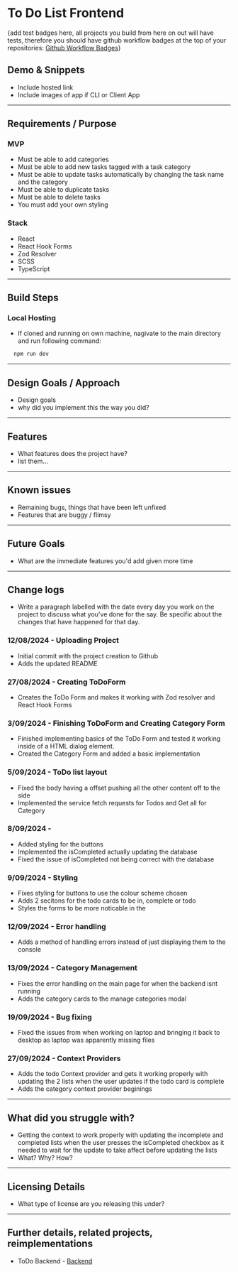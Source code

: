 # To Do List Frontend

{add test badges here, all projects you build from here on out will have tests, therefore you should have github workflow badges at the top of your repositories: [Github Workflow Badges](https://docs.github.com/en/actions/monitoring-and-troubleshooting-workflows/adding-a-workflow-status-badge)}

## Demo & Snippets

-   Include hosted link
-   Include images of app if CLI or Client App

---

## Requirements / Purpose

###  MVP
  -   Must be able to add categories
  -   Must be able to add new tasks tagged with a task category
  -   Must be able to update tasks automatically by changing the task name and the category
  -   Must be able to duplicate tasks
  -   Must be able to delete tasks
  -   You must add your own styling

###  Stack

  - React
  - React Hook Forms
  - Zod Resolver
  - SCSS
  - TypeScript


---

## Build Steps

### Local Hosting

  - If cloned and running on own machine, nagivate to the main directory and run following command:
  ```bash
    npm run dev
  ```

---

## Design Goals / Approach

-   Design goals
-   why did you implement this the way you did?

---

## Features

-   What features does the project have?
-   list them...

---

## Known issues

-   Remaining bugs, things that have been left unfixed
-   Features that are buggy / flimsy

---

## Future Goals

-   What are the immediate features you'd add given more time

---

## Change logs

-   Write a paragraph labelled with the date every day you work on the project to discuss what you've done for the say. Be specific about the changes that have happened for that day.

### 12/08/2024 - Uploading Project

-   Initial commit with the project creation to Github
-   Adds the updated README

### 27/08/2024 - Creating ToDoForm

-   Creates the ToDo Form and makes it working with Zod resolver and React Hook Forms

### 3/09/2024 - Finishing ToDoForm and Creating Category Form

-   Finished implementing basics of the ToDo Form and tested it working inside of a HTML dialog element.
-   Created the Category Form and added a basic implementation

### 5/09/2024 - ToDo list layout

-   Fixed the body having a offset pushing all the other content off to the side
-   Implemented the service fetch requests for Todos and Get all for Category

### 8/09/2024 - 

-   Added styling for the buttons
-   Implemented the isCompleted actually updating the database
-   Fixed the issue of isCompleted not being correct with the database

### 9/09/2024 - Styling

-   Fixes styling for buttons to use the colour scheme chosen
-   Adds 2 secitons for the todo cards to be in, complete or todo
-   Styles the forms to be more noticable in the 

### 12/09/2024 - Error handling

-   Adds a method of handling errors instead of just displaying them to the console

### 13/09/2024 - Category Management

-   Fixes the error handling on the main page for when the backend isnt running
-   Adds the category cards to the manage categories modal


### 19/09/2024 - Bug fixing

-   Fixed the issues from when working on laptop and bringing it back to desktop as laptop was apparently missing files

### 27/09/2024 - Context Providers

-   Adds the todo Context provider and gets it working properly with updating the 2 lists when the user updates if the todo card is complete
-   Adds the category context provider beginings

---

## What did you struggle with?

-   Getting the context to work properly with updating the incomplete and completed lists when the user presses the isCompleted checkbox as it needed to wait for the update to take affect before updating the lists
-   What? Why? How?

---

## Licensing Details

-   What type of license are you releasing this under?

---

## Further details, related projects, reimplementations

-   ToDo Backend - [Backend](https://github.com/Avocado955/todolist-backend)